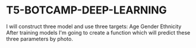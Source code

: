 # T5-BOTCAMP-DEEP-LEARNING
I will construct three model and use three targets:  Age Gender Ethnicity After training models I'm going to create a function which will predict these three parameters by photo.
